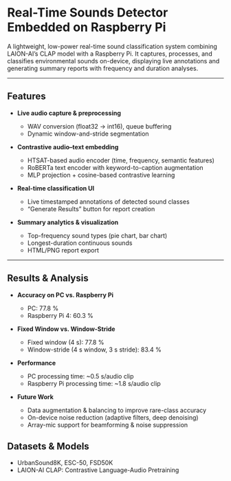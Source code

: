 # Real-Time Sounds Detector Embedded on Raspberry Pi

A lightweight, low-power real-time sound classification system combining LAION-AI’s CLAP model with a Raspberry Pi. It captures, processes, and classifies environmental sounds on-device, displaying live annotations and generating summary reports with frequency and duration analyses. 

---

## Features

- **Live audio capture & preprocessing**  
  - WAV conversion (float32 → int16), queue buffering  
  - Dynamic window-and-stride segmentation

- **Contrastive audio–text embedding**  
  - HTSAT-based audio encoder (time, frequency, semantic features)  
  - RoBERTa text encoder with keyword-to-caption augmentation  
  - MLP projection + cosine-based contrastive learning  

- **Real-time classification UI**  
  - Live timestamped annotations of detected sound classes  
  - “Generate Results” button for report creation  

- **Summary analytics & visualization**  
  - Top-frequency sound types (pie chart, bar chart)  
  - Longest-duration continuous sounds  
  - HTML/PNG report export  

---

## Results & Analysis

- **Accuracy on PC vs. Raspberry Pi**
  - PC: 77.8 %
  - Raspberry Pi 4: 60.3 %

- **Fixed Window vs. Window-Stride**
  - Fixed window (4 s): 77.8 %
  - Window-stride (4 s window, 3 s stride): 83.4 %

- **Performance**
  - PC processing time: ~0.5 s/audio clip
  - Raspberry Pi processing time: ~1.8 s/audio clip

- **Future Work**
  - Data augmentation & balancing to improve rare-class accuracy
  - On-device noise reduction (adaptive filters, deep denoising)
  - Array-mic support for beamforming & noise suppression

## Datasets & Models

- UrbanSound8K, ESC-50, FSD50K
- LAION-AI CLAP: Contrastive Language-Audio Pretraining



